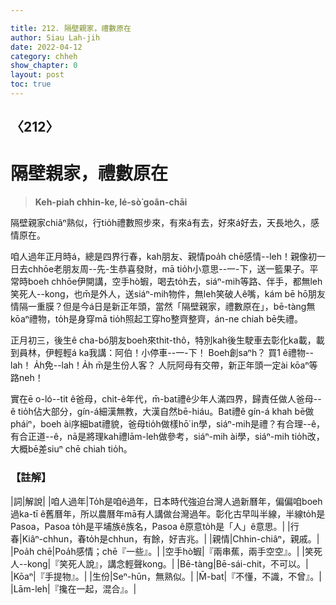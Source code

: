 ```yaml
---

title: 212. 隔壁親家，禮數原在
author: Siau Lah-jih
date: 2022-04-12
category: chheh
show_chapter: 0
layout: post
toc: true
---
```

  
## 〈212〉
# 隔壁親家，禮數原在
>**Keh-piah chhin-ke, lé-sò͘ goân-chāi**

隔壁親家chiâⁿ熟似，行tio̍h禮數照步來，有來á有去，好來á好去，天長地久，感情原在。

咱人過年正月時á，總是四界行春，kah朋友、親情poa̍h chē感情--leh！親像初一日去chhōe老朋友周--先-生恭喜發財，mā tio̍h小意思--一-下，送一籃果子。平常時boeh chhōe伊開講，空手hò͘蝦，喝去to̍h去，siáⁿ-mih等路、伴手，都無leh笑死人--kong，也m̄是外人，送siáⁿ-mih物件，無leh笑破人ê嘴，kám bē hō͘朋友情隔一重膜？但是今á日是新正年頭，當然「隔壁親家，禮數原在」，bē-tàng無kōaⁿ禮物，to̍h是身穿mā tio̍h照起工穿ho͘整齊整齊，án-ne chiah bē失禮。

正月初三，後生ê cha-bó͘朋友boeh來thit-thô，特別kah後生駛車去彰化ka載，載到員林，伊輕輕á ka我講：阿伯！小停車--一-下！
Boeh創saⁿh？
買1 ê禮物--lah！
A̍h免--lah！A̍h m̄是生份人客？
人阮阿母有交帶，新正年頭一定ài kōaⁿ等路neh！

實在ē o-ló--tit ê爸母，chit-ê年代，m̄-bat禮ê少年人滿四界，歸責任做人爸母--ê tio̍h佔大部分，gín-á細漢無教，大漢自然bē-hiáu。Bat禮ê gín-á khah bē做pháiⁿ，boeh ài序細bat禮貌，爸母tio̍h做樣hō͘ in學，siáⁿ-mih是禮？有合理--ê，有合正道--ê，nā是將理kah禮lām-leh做參考，siáⁿ-mih ài學，siáⁿ-mih tio̍h改，大概bē差siuⁿ chē chiah tio̍h。


### 【註解】

|詞|解說|
|咱人過年|To̍h是咱ê過年，日本時代強迫台灣人過新曆年，偏偏咱boeh過ka-tī ê舊曆年，所以農曆年mā有人講做台灣過年。彰化古早叫半線，半線to̍h是Pasoa，Pasoa to̍h是平埔族ê族名，Pasoa ê原意to̍h是「人」ê意思。|
|行春|Kiâⁿ-chhun，春to̍h是chhun，有餘，好吉兆。|
|親情|Chhin-chiâⁿ，親戚。|
|Poa̍h chē|Poa̍h感情；chē『一些』。|
|空手hò͘蝦|『兩串蕉，兩手空空』。|
|笑死人--kong|『笑死人說』，講念輕聲kong。|
|Bē-tàng|Bē-sái-chit，不可以。|
|Kōaⁿ|『手提物』。|
|生份|Seⁿ-hūn，無熟似。|
|M̄-bat|『不懂，不識，不曾』。|
|Lām-leh|『攙在一起，混合』。|
